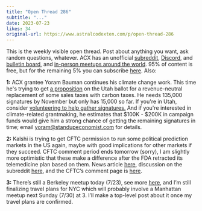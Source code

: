```yaml
---
title: "Open Thread 286"
subtitle: "..."
date: 2023-07-23
likes: 34
original-url: https://www.astralcodexten.com/p/open-thread-286
---
```

This is the weekly visible open thread. Post about anything you want, ask random questions, whatever. ACX has an unofficial [subreddit](https://www.reddit.com/r/slatestarcodex/), [Discord](https://discord.gg/RTKtdut), and [bulletin board](https://www.datasecretslox.com/index.php), and [in-person meetups around the world](https://www.lesswrong.com/community?filters%5B0%5D=SSC). 95% of content is free, but for the remaining 5% you can subscribe [here](https://astralcodexten.substack.com/subscribe?). Also:

 **1:** ACX grantee Yoram Bauman continues his climate change work. This time he's trying to get [a proposition](https://www.cleanthedarnair.org/) on the Utah ballot for a revenue-neutral replacement of some sales taxes with carbon taxes. He needs 135,000 signatures by November but only has 15,000 so far. If you're in Utah, consider [volunteering to help gather signatures.](https://www.cleanthedarnair.org/guide-to-signature-gathering-in-utah/) And if you're interested in climate-related grantmaking, he estimates that $100K - $200K in campaign funds would give him a strong chance of getting the remaining signatures in time; email [yoram@standupeconomist.com](mailto:yoram@standupeconomist.com) for details.

 **2:** Kalshi is trying to get CFTC permission to run some political prediction markets in the US again, maybe with good implications for other markets if they succeed. CFTC comment period ends tomorrow (sorry), I am slightly more optimistic that these make a difference after the FDA retracted its telemedicine plan based on them. News article [here](https://www.coindesk.com/policy/2023/06/24/cftc-kicks-off-review-of-kalshis-congressional-control-prediction-markets/), discussion on the subreddit [here](https://www.reddit.com/r/slatestarcodex/comments/1556dh9/please_consider_leaving_the_cftc_a_public_comment/), and the CFTC’s comment page is [here](https://comments.cftc.gov/PublicComments/CommentForm.aspx?id=7394).

 **3:** There’s still a Berkeley meetup today (7/23), see more [here](https://astralcodexten.substack.com/p/berkeley-meetup-on-sunday-special), and I’m still finalizing travel plans for NYC which will probably involve a Manhattan meetup next Sunday (7/30) at 3. I’ll make a top-level post about it once my travel plans are confirmed.
